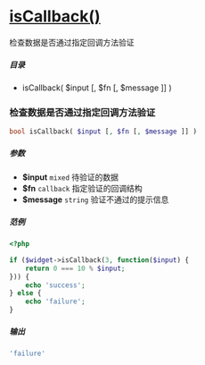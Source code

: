 [isCallback()](http://twinh.github.com/widget/api/isCallback)
=============================================================

检查数据是否通过指定回调方法验证

##### 目录
* isCallback( $input [, $fn [, $message ]] )

### 检查数据是否通过指定回调方法验证
```php
bool isCallback( $input [, $fn [, $message ]] )
```

##### 参数
* **$input** `mixed` 待验证的数据
* **$fn** `callback` 指定验证的回调结构
* **$message** `string` 验证不通过的提示信息

##### 范例
```php
<?php

if ($widget->isCallback(3, function($input) {
    return 0 === 10 % $input;
})) {
    echo 'success';
} else {
    echo 'failure';
}
```
##### 输出
```php
'failure'
```
